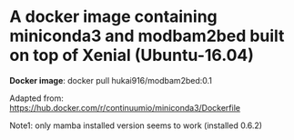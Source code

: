 # A docker image containing miniconda3 and modbam2bed built on top of Xenial (Ubuntu-16.04)
**Docker image**: docker pull hukai916/modbam2bed:0.1

Adapted from: https://hub.docker.com/r/continuumio/miniconda3/Dockerfile

Note1: only mamba installed version seems to work (installed 0.6.2)
